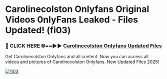 # Carolinecolston Onlyfans Original Videos 0nlyFans Leaked - Files Updated! (fi03)

<h3>🔴 CLICK HERE 🌐==►► <a href="https://tinyurl.com/ehrbuxhb" rel="nofollow">Carolinecolston Onlyfans Updated Files</a></h3>

Get Carolinecolston Onlyfans and all content. Now you can access all videos and pictures of Carolinecolston Onlyfans. New Updated Files 2025!

[![fi03](https://i.imgur.com/lVYEuWS.gif)](https://tinyurl.com/ehrbuxhb)
